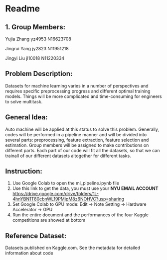 **Readme**
===========

**1. Group Members:**
---------------------
Yujia Zhang yz4953   N16623708

Jingrui Yang jy2823  N11951218

Jingyi Liu jl10018   N11220334

**Problem Description:**
-----------------------
Datasets for machine learning varies in a number of perspectives and requires specific preprocessing progress and different optimal training models. Things will be more complicated and time-consuming for engineers to solve multitask.

**General Idea:**
---------------
Auto machine will be applied at this status to solve this problem. Generally, codes will be performed in a pipeline manner and will be divided into several parts: preprocessing, feature extraction, feature selection and estimation. Group members will be assigned to make contributions on different parts. Each part of our code will fit all the datasets, so that we can trainall of our different datasets altogether for different tasks.

**Instruction:**
----------------
1. Use Google Colab to open the ml_pipeline.ipynb file
2. Use this link to get the data, you must use your **NYU EMAIL ACCOUNT** https://drive.google.com/drive/folders/1L-4hnYBN1T80cbnWL19PMipM8z6NOHVC?usp=sharing
3. Set Google Colab to GPU mode: Edit -> Note Setting -> Hardware Accelerator -> GPU
4. Run the entire document and the performances of the four Kaggle competitions are showed at bottom

**Reference Dataset:**
-------------------
Datasets published on Kaggle.com.
See the metadata for detailed information about code

